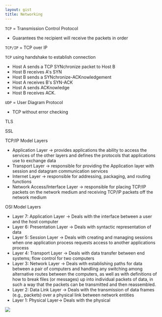 ```yaml
---
layout: gist
title: Networking
---
```


`TCP` = Transmission Control Protocol
  - Guarantees the recipient will receive the packets in order

`TCP/IP` = TCP over IP

`TCP` using handshake to establish connection
- Host A sends a TCP SYNchronize packet to Host B
- Host B receives A's SYN
- Host B sends a SYNchronize-ACKnowledgement
- Host A receives B's SYN-ACK
- Host A sends ACKnowledge
- Host B receives ACK. 

`UDP` = User Diagram Protocol
  - TCP without error checking

TLS

SSL


TCP/IP Model Layers
- Application Layer -> provides applications the ability to access the services of the other layers and defines the protocols that applications use to exchange data
- Transport Layer -> responsible for providing the Application layer with session and datagram communication services
- Internet Layer -> responsible for addressing, packaging, and routing functions
- Network Access/Interface Layer -> responsible for placing TCP/IP packets on the network medium and receiving TCP/IP packets off the network medium


OSI Model Layers
- Layer 7: Application Layer -> Deals with the interface between a user and the host computer
- Layer 6: Presentation Layer -> Deals with syntactic representation of data
- Layer 5: Session Layer -> Deals with creating and managing sessions when one application process requests access to another applications process
- Layer 4: Transport Layer -> Deals with data transfer between end systems; flow control for two computers
- Layer 3: Network Layer -> Deals with establishing paths for data between a pair of computers and handling any switching among alternative routes between the computers, as well as with definitions of how to break files (or messages) up into individual packets of data, in such a way that the packets can be transmitted and then reassembled.
- Layer 2: Data Link Layer -> Deals with the transmission of data frames (e.g., packets) over a physical link between network entities
- Layer 1: Physical Layer-> Deals with the physical 



<img src="{{site.baseurl}}/gist/networking/osi_tcp_layer.gif">
